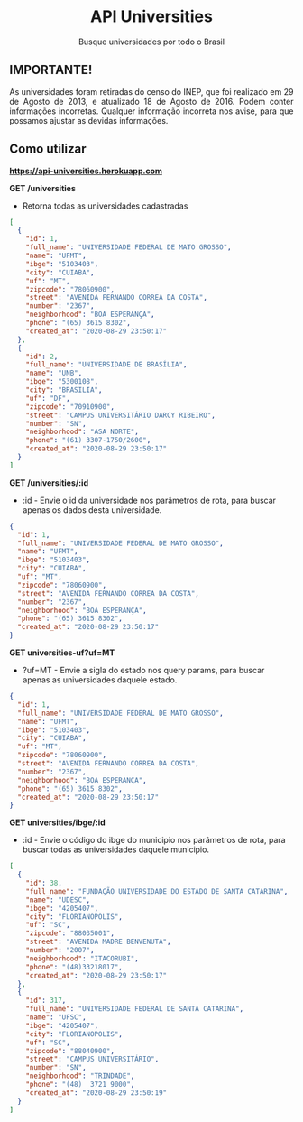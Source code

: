 <h1 align="center">API Universities</h1>

<p align="center">
  Busque universidades por todo o Brasil
</p>

## IMPORTANTE!

<p align="justify">
  As universidades foram retiradas do censo do INEP, que foi realizado em 29 de Agosto de 2013, e atualizado 18 de Agosto de 2016. Podem conter informações incorretas. Qualquer informação incorreta nos avise, para que possamos ajustar as devidas informações.
</p>

## Como utilizar

**https://api-universities.herokuapp.com**

**GET /universities**

* Retorna todas as universidades cadastradas

```json
[
  {
    "id": 1,
    "full_name": "UNIVERSIDADE FEDERAL DE MATO GROSSO",
    "name": "UFMT",
    "ibge": "5103403",
    "city": "CUIABA",
    "uf": "MT",
    "zipcode": "78060900",
    "street": "AVENIDA FERNANDO CORREA DA COSTA",
    "number": "2367",
    "neighborhood": "BOA ESPERANÇA",
    "phone": "(65) 3615 8302",
    "created_at": "2020-08-29 23:50:17"
  },
  {
    "id": 2,
    "full_name": "UNIVERSIDADE DE BRASÍLIA",
    "name": "UNB",
    "ibge": "5300108",
    "city": "BRASILIA",
    "uf": "DF",
    "zipcode": "70910900",
    "street": "CAMPUS UNIVERSITÁRIO DARCY RIBEIRO",
    "number": "SN",
    "neighborhood": "ASA NORTE",
    "phone": "(61) 3307-1750/2600",
    "created_at": "2020-08-29 23:50:17"
  }
]
```

**GET /universities/:id**

* :id - Envie o id da universidade nos parâmetros de rota, para buscar apenas os dados desta universidade.

```json
{
  "id": 1,
  "full_name": "UNIVERSIDADE FEDERAL DE MATO GROSSO",
  "name": "UFMT",
  "ibge": "5103403",
  "city": "CUIABA",
  "uf": "MT",
  "zipcode": "78060900",
  "street": "AVENIDA FERNANDO CORREA DA COSTA",
  "number": "2367",
  "neighborhood": "BOA ESPERANÇA",
  "phone": "(65) 3615 8302",
  "created_at": "2020-08-29 23:50:17"
}
```

**GET universities-uf?uf=MT**

* ?uf=MT - Envie a sigla do estado nos query params, para buscar apenas as universidades daquele estado.

```json
{
  "id": 1,
  "full_name": "UNIVERSIDADE FEDERAL DE MATO GROSSO",
  "name": "UFMT",
  "ibge": "5103403",
  "city": "CUIABA",
  "uf": "MT",
  "zipcode": "78060900",
  "street": "AVENIDA FERNANDO CORREA DA COSTA",
  "number": "2367",
  "neighborhood": "BOA ESPERANÇA",
  "phone": "(65) 3615 8302",
  "created_at": "2020-08-29 23:50:17"
}
```

**GET universities/ibge/:id**

* :id - Envie o código do ibge do municipio nos parâmetros de rota, para buscar todas as universidades daquele municipio.

```json
[
  {
    "id": 38,
    "full_name": "FUNDAÇÃO UNIVERSIDADE DO ESTADO DE SANTA CATARINA",
    "name": "UDESC",
    "ibge": "4205407",
    "city": "FLORIANOPOLIS",
    "uf": "SC",
    "zipcode": "88035001",
    "street": "AVENIDA MADRE BENVENUTA",
    "number": "2007",
    "neighborhood": "ITACORUBI",
    "phone": "(48)33218017",
    "created_at": "2020-08-29 23:50:17"
  },
  {
    "id": 317,
    "full_name": "UNIVERSIDADE FEDERAL DE SANTA CATARINA",
    "name": "UFSC",
    "ibge": "4205407",
    "city": "FLORIANOPOLIS",
    "uf": "SC",
    "zipcode": "88040900",
    "street": "CAMPUS UNIVERSITÁRIO",
    "number": "SN",
    "neighborhood": "TRINDADE",
    "phone": "(48)  3721 9000",
    "created_at": "2020-08-29 23:50:19"
  }
]
```
